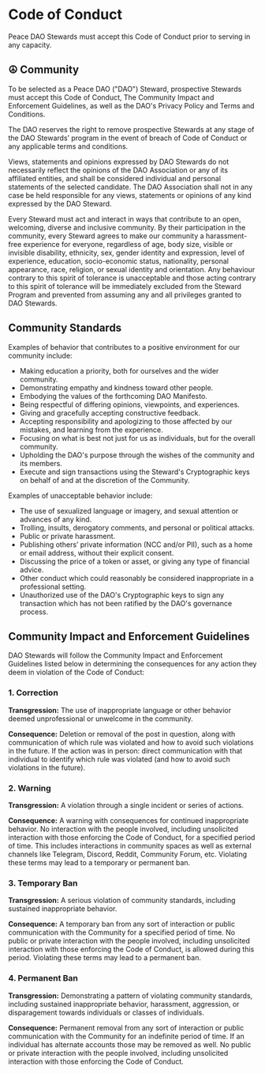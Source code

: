 # Code of Conduct

Peace DAO Stewards must accept this Code of Conduct prior to serving in any capacity.

## ☮️ Community

To be selected as a Peace DAO ("DAO") Steward, prospective Stewards must accept this Code of Conduct, The Community Impact and Enforcement Guidelines, as well as the DAO's Privacy Policy and Terms and Conditions.

The DAO reserves the right to remove prospective Stewards at any stage of the DAO Stewards’ program in the event of breach of Code of Conduct or any applicable terms and conditions.

Views, statements and opinions expressed by DAO Stewards do not necessarily reflect the opinions of the DAO Association or any of its affiliated entities, and shall be considered individual and personal statements of the selected candidate. The DAO Association shall not in any case be held responsible for any views, statements or opinions of any kind expressed by the DAO Steward.

Every Steward must act and interact in ways that contribute to an open, welcoming, diverse and inclusive community. By their participation in the community, every Steward agrees to make our community a harassment-free experience for everyone, regardless of age, body size, visible or invisible disability, ethnicity, sex, gender identity and expression, level of experience, education, socio-economic status, nationality, personal appearance, race, religion, or sexual identity and orientation. Any behaviour contrary to this spirit of tolerance is unacceptable and those acting contrary to this spirit of tolerance will be immediately excluded from the Steward Program and prevented from assuming any and all privileges granted to DAO Stewards.

## Community Standards

Examples of behavior that contributes to a positive environment for our community include:

- Making education a priority, both for ourselves and the wider community.
- Demonstrating empathy and kindness toward other people.
- Embodying the values of the forthcoming DAO Manifesto.
- Being respectful of differing opinions, viewpoints, and experiences.
- Giving and gracefully accepting constructive feedback.
- Accepting responsibility and apologizing to those affected by our mistakes, and learning from the experience.
- Focusing on what is best not just for us as individuals, but for the overall community.
- Upholding the DAO's purpose through the wishes of the community and its members.
- Execute and sign transactions using the Steward's Cryptographic keys on behalf of and at the discretion of the Community.

Examples of unacceptable behavior include:

- The use of sexualized language or imagery, and sexual attention or advances of any kind.
- Trolling, insults, derogatory comments, and personal or political attacks.
- Public or private harassment.
- Publishing others’ private information (NCC and/or PII), such as a home or email address, without their explicit consent.
- Discussing the price of a token or asset, or giving any type of financial advice.
- Other conduct which could reasonably be considered inappropriate in a professional setting.
- Unauthorized use of the DAO's Cryptographic keys to sign any transaction which has not been ratified by the DAO's governance process.

## Community Impact and Enforcement Guidelines

DAO Stewards will follow the Community Impact and Enforcement Guidelines listed below in determining the consequences for any action they deem in violation of the Code of Conduct:

### 1. Correction

**Transgression:** The use of inappropriate language or other behavior deemed unprofessional or unwelcome in the community.

**Consequence:** Deletion or removal of the post in question, along with communication of which rule was violated and how to avoid such violations in the future. If the action was in person: direct communication with that individual to identify which rule was violated (and how to avoid such violations in the future).

### 2. Warning

**Transgression:** A violation through a single incident or series of actions.

**Consequence:** A warning with consequences for continued inappropriate behavior. No interaction with the people involved, including unsolicited interaction with those enforcing the Code of Conduct, for a specified period of time. This includes interactions in community spaces as well as external channels like Telegram, Discord, Reddit, Community Forum, etc. Violating these terms may lead to a temporary or permanent ban.

### 3. Temporary Ban

**Transgression:** A serious violation of community standards, including sustained inappropriate behavior.

**Consequence:** A temporary ban from any sort of interaction or public communication with the Community for a specified period of time. No public or private interaction with the people involved, including unsolicited interaction with those enforcing the Code of Conduct, is allowed during this period. Violating these terms may lead to a permanent ban.

### 4. Permanent Ban

**Transgression:** Demonstrating a pattern of violating community standards, including sustained inappropriate behavior, harassment, aggression, or disparagement towards individuals or classes of individuals.

**Consequence:** Permanent removal from any sort of interaction or public communication with the Community for an indefinite period of time. If an individual has alternate accounts those may be removed as well. No public or private interaction with the people involved, including unsolicited interaction with those enforcing the Code of Conduct.
